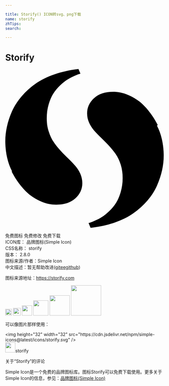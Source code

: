 ```yaml
---

title: Storify() ICON转svg、png下载
name: storify
zhTips: 
search: 

---
```


# Storify  <small style="font-size: 60%;font-weight: 100"></small>

<div id="svg" class="svg-wrap">
<svg role="img" viewBox="0 0 24 24" xmlns="http://www.w3.org/2000/svg"><title>Storify icon</title><path d="M22.98 8.566c.32.607.563 1.275.732 2.005.17.73.264 1.495.285 2.292.02.795-.061 1.605-.24 2.416-.18.815-.447 1.611-.797 2.388s-.83 1.515-1.441 2.22c-.613.706-1.313 1.339-2.107 1.901-.781.554-1.74 1.034-2.85 1.409-1.111.39-2.326.645-3.646.795l-.299-.721c.074-.015.164-.045.299-.089.137-.046.375-.135.721-.301.359-.15.689-.329 1.02-.54.33-.21.689-.495 1.08-.87.404-.375.734-.779 1.02-1.215.285-.449.525-.99.721-1.649.195-.66.301-1.365.301-2.115 0-.721-.09-1.381-.285-2.01-.195-.631-.451-1.155-.766-1.621-.314-.449-.674-.885-1.049-1.289-.375-.405-.766-.795-1.141-1.155-.391-.36-.734-.735-1.066-1.095-.314-.361-.584-.766-.779-1.215-.195-.45-.3-.916-.3-1.41 0-.885.361-1.65 1.05-2.28.705-.646 1.664-.96 2.895-.96.361 0 .721.029 1.096.105.375.074.824.209 1.334.435.512.226.992.51 1.455.854.467.346.961.84 1.471 1.455.51.619.977 1.335 1.395 2.145l-.109.115zM1.02 15.451c-.319-.607-.563-1.275-.731-2.006-.169-.731-.265-1.494-.285-2.291-.021-.796.061-1.605.24-2.416.181-.816.445-1.612.795-2.388.352-.777.832-1.516 1.44-2.22.615-.705 1.315-1.34 2.109-1.9.78-.556 1.739-1.035 2.851-1.41C8.55.427 9.765.158 11.085.007l.299.711c-.063.014-.158.044-.285.08-.124.039-.359.135-.712.293-.35.156-.687.334-1.013.537-.322.202-.68.489-1.072.861s-.73.777-1.012 1.215c-.284.439-.521.985-.716 1.64-.196.654-.291 1.355-.291 2.107 0 .71.09 1.375.301 2 .195.625.449 1.162.765 1.613.315.466.675.885 1.05 1.307.375.419.766.794 1.141 1.154.375.359.734.734 1.05 1.096.329.375.585.779.78 1.214.195.45.299.915.299 1.41 0 .899-.359 1.666-1.049 2.296-.706.645-1.667.959-2.897.959-.359 0-.72-.03-1.095-.105-.375-.074-.825-.209-1.32-.435-.51-.226-.99-.51-1.47-.855-.466-.345-.96-.84-1.47-1.455-.51-.614-.975-1.334-1.396-2.144l.048-.055z"/></svg>
</div>
<detail full-name='storify'></detail>

<div class="detail-page">
<p>
<span><span class="badge-success badge">免费图标</span> <span class="badge-success badge">免费修改</span>  <span class="badge-success badge">免费下载</span> </span>
<br/>
<span>
ICON库：
<span class="badge-secondary badge">品牌图标(Simple Icon)</span> 
</span>
<br/>
<span>
CSS名称：
<span class="badge-secondary badge">storify</span> 
</span>

<br/>
<span>
版本：
<span class="badge-secondary badge">2.8.0</span> 
</span>
<br/>
<span>图标来源/作者：<span class="badge-light badge">Simple Icon</span></span> 
<br/>
<span class="zh-detail">中文描述：暂无<span class="help-link"><span>帮助改进</span>(<a href="https://gitee.com/liuwave/icon-helper/edit/master/json/brands/storify.json" target="_blank" rel="noopener noreferrer">gitee</a><a href="https://github.com/liuwave/icon-helper/edit/master/json/brands/storify.json" target="_blank" rel="noopener noreferrer">github</a></span>)</span><br/>
</p>
</div><div class="description description alert alert-light"><p>图标来源地址：<a href="https://storify.com" target="_blank" rel="noopener noreferrer">https://storify.com</a></p></div>
<div class="alert alert-dark">
<img height="21" width="21" src="https://cdn.jsdelivr.net/npm/simple-icons@latest/icons/storify.svg" />
<img height="24" width="24" src="https://cdn.jsdelivr.net/npm/simple-icons@latest/icons/storify.svg" />
<img height="32" width="32" src="https://cdn.jsdelivr.net/npm/simple-icons@latest/icons/storify.svg" />
<img height="48" width="48" src="https://cdn.jsdelivr.net/npm/simple-icons@latest/icons/storify.svg" />
<img height="64" width="64" src="https://cdn.jsdelivr.net/npm/simple-icons@latest/icons/storify.svg" />
<img height="96" width="96" src="https://cdn.jsdelivr.net/npm/simple-icons@latest/icons/storify.svg" />

</div>
<div>
  <p>可以像图片那样使用：    
  </p>
  <div class="alert alert-primary" style="font-size: 14px">
    &lt;img height="32" width="32" src="https://cdn.jsdelivr.net/npm/simple-icons@latest/icons/storify.svg" /&gt;
    <copy-btn content='<img height="32" width="32" src="https://cdn.jsdelivr.net/npm/simple-icons@latest/icons/storify.svg" />'></copy-btn>
  </div>
  <div class="alert alert-secondary">
    <img height="32" width="32" src="https://cdn.jsdelivr.net/npm/simple-icons@latest/icons/storify.svg" />storify
    <copy-btn content="storify" btn-title="复制图标名称"></copy-btn>
  </div>
</div>

<Vssue title="关于“Storify”的评论" >关于“Storify”的评论</Vssue>


<div><p>Simple Icon是一个免费的品牌图标库。图标Storify可以免费下载使用。更多关于  Simple Icon的信息，参见：<a target="_blank" href="https://iconhelper.cn/brands.html">品牌图标(Simple Icon)</a>
</p></div>
